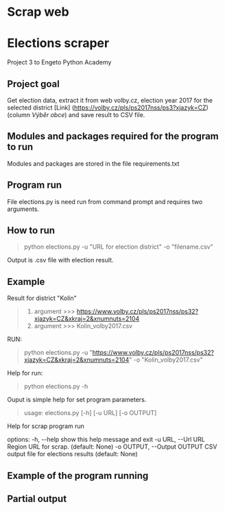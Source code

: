 # Scrap web

# Elections scraper
Project 3 to Engeto Python Academy

## Project goal
Get election data, extract it from web volby.cz, election year 2017
for the selected district [Link] (https://volby.cz/pls/ps2017nss/ps3?xjazyk=CZ)
(column *Výběr obce*) and save result to CSV file.

## Modules and packages required for the program to run
Modules and packages are stored in the file requirements.txt

## Program run
File elections.py is need run from command prompt and requires two arguments.

## How to run

 > python elections.py -u "URL for election district" -o "filename.csv"
 
Output is .csv file with election result.

## Example

Result for district "Kolín"

> 1. argument >>> https://www.volby.cz/pls/ps2017nss/ps32?xjazyk=CZ&xkraj=2&xnumnuts=2104
> 2. argument >>> Kolin_volby2017.csv


RUN:

  > python elections.py -u "https://www.volby.cz/pls/ps2017nss/ps32?xjazyk=CZ&xkraj=2&xnumnuts=2104" -o "Kolin_volby2017.csv"

Help for run:

> python elections.py -h

Ouput is simple help for set program parameters.

>usage: elections.py [-h] [-u URL] [-o OUTPUT]

Help for scrap program run

  options:
   -h, --help            show this help message and exit
   -u URL, --Url URL     Region URL for scrap. (default: None)
   -o OUTPUT, --Output OUTPUT 
                       CSV output file for elections results (default: None)

## Example of the program running


## Partial output